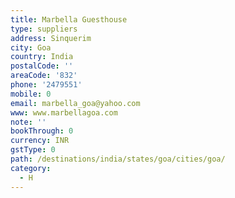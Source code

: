 ```yaml
---
title: Marbella Guesthouse
type: suppliers
address: Sinquerim
city: Goa
country: India
postalCode: ''
areaCode: '832'
phone: '2479551'
mobile: 0
email: marbella_goa@yahoo.com
www: www.marbellagoa.com
note: ''
bookThrough: 0
currency: INR
gstType: 0
path: /destinations/india/states/goa/cities/goa/
category:
  - H
---
```


